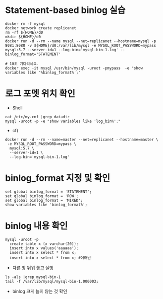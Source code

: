 # Statement-based binlog 실습
```
docker rm -f mysql
docker network create replicanet
rm -rf ${HOME}/d0
mkdir ${HOME}/d0
docker run -d --rm --name mysql --net=replicanet --hostname=mysql -p 8081:8080 -v ${HOME}/d0:/var/lib/mysql -e MYSQL_ROOT_PASSWORD=mypass mysql:5.7 --server-id=1 --log-bin='mysql-bin-1.log' --binlog_format='STATEMENT'

# 10초 기다리세요.
docker exec -it mysql /usr/bin/mysql -uroot -pmypass  -e "show variables like '%binlog_format%';"
```

# 로그 포멧 위치 확인
* Shell
```
cat /etc/my.cnf |grep datadir
mysql -uroot -p -e "show variables like 'log_bin%';"
```
* cf)
```
docker run -d --rm --name=master --net=replicanet --hostname=master \
 -e MYSQL_ROOT_PASSWORD=mypass \
  mysql:5.7 \
  --server-id=1 \
  --log-bin='mysql-bin-1.log'
```

# binlog_format 지정 및 확인
```
set global binlog_format = 'STATEMENT';
set global binlog_format = 'ROW';
set global binlog_format = 'MIXED';
show variables like 'binlog_format%';
```
# binlog 내용 확인
```
mysql -uroot -p
  create table x (x varchar(20));
  insert into x values('aaaaaa');
  insert into x select * from x;
  insert into x select * from x; #여러번
```
* 다른 창 뛰워 놓고 실행

```
ls -als |grep mysql-bin-1
tail -f /var/lib/mysql/mysql-bin-1.000003;
```
* binlog 크게 늘지 않는 것 확인
